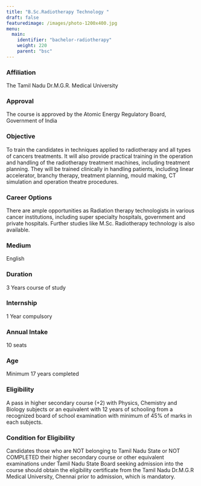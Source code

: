 ```yaml
---
title: "B.Sc.Radiotherapy Technology "
draft: false
featuredimage: /images/photo-1200x400.jpg
menu:
  main:
    identifier: "bachelor-radiotherapy"
    weight: 220
    parent: "bsc"
---
```


### Affiliation

The Tamil Nadu Dr.M.G.R. Medical University

### Approval

The course is approved by the Atomic Energy Regulatory Board, Government of India

### Objective

To train the candidates in techniques applied to radiotherapy and all types of cancers treatments. It will also provide practical training in the operation and handling of the radiotherapy treatment machines, including treatment planning. They will be trained clinically in handling patients, including linear accelerator, branchy therapy, treatment planning, mould making, CT simulation and operation theatre procedures.

### Career Options

There are ample opportunities as Radiation therapy technologists in various cancer institutions, including super specialty hospitals, government and private hospitals. Further studies like M.Sc. Radiotherapy technology is also available.

### Medium

English

### Duration

3 Years course of study

### Internship

1 Year compulsory

### Annual Intake

10 seats

### Age

Minimum 17 years completed

### Eligibility

A pass in higher secondary course (+2) with Physics, Chemistry and Biology subjects or an equivalent with 12 years of schooling from a recognized board of school examination with minimum of 45% of marks in each subjects.

### Condition for Eligibility

Candidates those who are NOT belonging to Tamil Nadu State or NOT COMPLETED their higher secondary course or other equivalent examinations under Tamil Nadu State Board seeking admission into the course should obtain the eligibility certificate from the Tamil Nadu Dr.M.G.R Medical University, Chennai prior to admission, which is mandatory.
